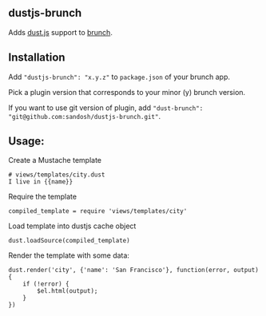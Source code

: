 ## dustjs-brunch
Adds [dust.js](http://akdubya.github.com/dustjs/) support to
[brunch](http://brunch.io).

## Installation
Add `"dustjs-brunch": "x.y.z"` to `package.json` of your brunch app.

Pick a plugin version that corresponds to your minor (y) brunch version.

If you want to use git version of plugin, add
`"dust-brunch": "git@github.com:sandosh/dustjs-brunch.git"`.

## Usage:

Create a Mustache template

    # views/templates/city.dust
    I live in {{name}}

Require the template

    compiled_template = require 'views/templates/city'

Load template into dustjs cache object

	dust.loadSource(compiled_template)

Render the template with some data:

    dust.render('city', {'name': 'San Francisco'}, function(error, output) {
    	if (!error) {
    		$el.html(output);
    	}
    })
